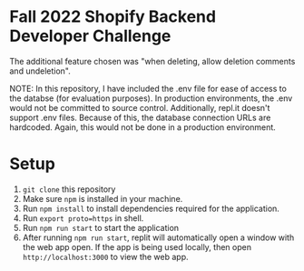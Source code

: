 # Fall 2022 Shopify Backend Developer Challenge

The additional feature chosen was "when deleting, allow deletion comments and undeletion".

NOTE: In this repository, I have included the .env file for ease of access to the databse (for evaluation purposes). In production environments, the .env would not be committed to source control. Additionally, repl.it doesn't support .env files. Because of this, the database connection URLs are hardcoded. Again, this would not be done in a production environment.

# Setup

1. `git clone` this repository
2. Make sure `npm` is installed in your machine.
3. Run `npm install` to install dependencies required for the application.
4. Run `export proto=https` in shell.
5. Run `npm run start` to start the application
6. After running `npm run start`, replit will automatically open a window with the web app open. If the app is being used locally, then open `http://localhost:3000` to view the web app.
